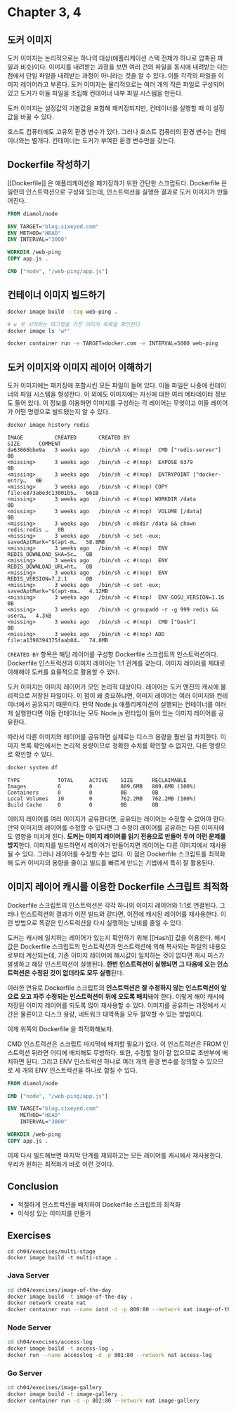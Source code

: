 # Chapter 3, 4

## 도커 이미지

도커 이미지는 논리적으로는 하나의 대상(애플리케이션 스택 전체가 하나로 압축된 파일과 비슷)이다. 이미지를 내려받는 과정을 보면 여러 건의 파일을 동시에 내려받는 다는 점에서 단일 파일을 내려받는 과정이 아니라는 것을 알 수 있다. 이들 각각의 파일을 이미지 레이어라고 부른다. 도커 이미지는 물리적으로는 여러 개의 작은 파일로 구성되어 있고 도커가 이들 파일을 조립해 컨테이너 내부 파일 시스템을 만든다.

도커 이미지는 설정값의 기본값을 포함해 패키징되지만, 컨테이너를 실행할 때 이 설정값을 바꿀 수 있다.

호스트 컴퓨터에도 고유의 환경 변수가 있다. 그러나 호스트 컴퓨터의 환경 변수는 컨테이너와는 별개다. 컨테이너는 도커가 부여한 환경 변수만을 갖는다.

## Dockerfile 작성하기

[[Dockerfile]] 은 애플리케이션을 패키징하기 위한 간단한 스크립트다. Dockerfile 은 일련의 인스트럭션으로 구성돼 있는데, 인스트럭션을 실행한 결과로 도커 이미지가 만들어진다.

```dockerfile
FROM diamol/node

ENV TARGET="blog.sixeyed.com"
ENV METHOD="HEAD"
ENV INTERVAL="3000"

WORKDIR /web-ping
COPY app.js .

CMD ["node", "/web-ping/app.js"]
```

## 컨테이너 이미지 빌드하기

```bash
docker image build --tag web-ping .
```

```bash
# w 로 시작하는 태그명을 가진 이미지 목록을 확인한다
docker image ls 'w*'
```

```bash
docker container run -e TARGET=docker.com -e INTERVAL=5000 web-ping
```

## 도커 이미지와 이미지 레이어 이해하기

도커 이미지에는 패키징에 포함시킨 모든 파일이 들어 있다. 이들 파일은 나중에 컨테이너의 파일 시스템을 형성한다. 이 외에도 이미지에는 자신에 대한 여러 메타데이터 정보도 들어 있다. 이 정보를 이용하면 이미지를 구성하는 각 레이어는 무엇이고 이들 레이어가 어떤 명령으로 빌드됐는지 알 수 있다.

```bash
docker image history redis
```

```
IMAGE          CREATED       CREATED BY                                      SIZE      COMMENT
da63666bbe9a   3 weeks ago   /bin/sh -c #(nop)  CMD ["redis-server"]         0B
<missing>      3 weeks ago   /bin/sh -c #(nop)  EXPOSE 6379                  0B
<missing>      3 weeks ago   /bin/sh -c #(nop)  ENTRYPOINT ["docker-entry…   0B
<missing>      3 weeks ago   /bin/sh -c #(nop) COPY file:e873a0e3c13001b5…   661B
<missing>      3 weeks ago   /bin/sh -c #(nop) WORKDIR /data                 0B
<missing>      3 weeks ago   /bin/sh -c #(nop)  VOLUME [/data]               0B
<missing>      3 weeks ago   /bin/sh -c mkdir /data && chown redis:redis …   0B
<missing>      3 weeks ago   /bin/sh -c set -eux;   savedAptMark="$(apt-m…   58.8MB
<missing>      3 weeks ago   /bin/sh -c #(nop)  ENV REDIS_DOWNLOAD_SHA=5c…   0B
<missing>      3 weeks ago   /bin/sh -c #(nop)  ENV REDIS_DOWNLOAD_URL=ht…   0B
<missing>      3 weeks ago   /bin/sh -c #(nop)  ENV REDIS_VERSION=7.2.1      0B
<missing>      3 weeks ago   /bin/sh -c set -eux;  savedAptMark="$(apt-ma…   4.12MB
<missing>      3 weeks ago   /bin/sh -c #(nop)  ENV GOSU_VERSION=1.16        0B
<missing>      3 weeks ago   /bin/sh -c groupadd -r -g 999 redis && usera…   4.3kB
<missing>      3 weeks ago   /bin/sh -c #(nop)  CMD ["bash"]                 0B
<missing>      3 weeks ago   /bin/sh -c #(nop) ADD file:a1398394375faab8d…   74.8MB
```

`CREATED BY` 항목은 해당 레이어를 구성항 Dockerfile 스크립트의 인스트럭션이다. Dockerfile 인스트럭션과 이미지 레이어는 1:1 관계를 갖는다. 이미지 레이러를 제대로 이해해야 도커를 효율적으로 활용할 수 있다.

도커 이미지는 이미지 레이어가 모인 논리적 대상이다. 레이어는 도커 엔진의 캐시에 물리적으로 저장된 파일이다. 이 점이 왜 중요하냐면, 이미지 레이어는 여러 이미지와 컨테이너에서 공유되기 때문이다. 만약 Node.js 애플리케이션이 실행되는 컨테이너를 여러 개 실행한다면 이들 컨테이너는 모두 Node.js 런타임이 들어 있는 이미지 레이어를 공유한다.

따라서 다른 이미지와 레이어를 공유하면 실제로는 디스크 용량을 훨씬 덜 차지한다. 이미지 목록 확인에서는 논리적 용량이므로 정확한 수치를 확인할 수 없지만, 다른 명령으로 확인할 수 있다.

```bash
docker system df
```

```
TYPE            TOTAL     ACTIVE    SIZE      RECLAIMABLE
Images          6         0         809.6MB   809.6MB (100%)
Containers      0         0         0B        0B
Local Volumes   10        0         762.2MB   762.2MB (100%)
Build Cache     0         0         0B        0B
```

이미지 레이어를 여러 이미지가 공유한다면, 공유되는 레이어는 수정할 수 없어야 한다. 만약 이미지의 레이어를 수정할 수 있다면 그 수정이 레이어를 공유하는 다른 이미지에도 영향을 미치게 된다. **도커는 이미지 레이어를 읽기 전용으로 만들어 두어 이런 문제를 방지**한다. 이미지를 빌드하면서 레이어가 만들어지면 레이어는 다른 이미지에서 재사용될 수 있다. 그러나 레이어를 수정할 수는 없다. 이 점은 Dockerfile 스크립트를 최적화해 도커 이미지의 용량을 줄이고 빌드를 빠르게 만드는 기법에서 특히 잘 활용된다.

## 이미지 레이어 캐시를 이용한 Dockerfile 스크립트 최적화

Dockerfile 스크립트의 인스트럭션은 각각 하나의 이미지 레이어와 1:1로 연결된다. 그러나 인스트럭션의 결과가 이전 빌드와 같다면, 이전에 캐시된 레이어를 재사용한다. 이런 방법으로 똑같은 인스트럭션을 다시 실행하는 낭비를 줄일 수 있다.

도커는 캐시에 일치하는 레이어가 있는지 확인하기 위해 [[Hash]] 값을 이용한다. 해시값은 Dockerfile 스크립트의 인스트럭션과 인스트럭션에 의해 복사되는 파일의 내용으로부터 계산되는데, 기존 이미지 레이어에 해시값이 일치하는 것이 없다면 캐시 미스가 발생하고 해당 인스트럭션이 실행된다. **한번 인스트럭션이 실행되면 그 다음에 오는 인스트럭션은 수정된 것이 없더라도 모두 실행**된다.

이러한 연유로 Dockerfile 스크립트의 **인스트럭션은 잘 수정하지 않는 인스트럭션이 앞으로 오고 자주 수정되는 인스트럭션이 뒤에 오도록 배치**돼야 한다. 이렇게 해야 캐시에 저장된 이미지 레이어를 되도록 많이 재사용할 수 있다. 이미지를 공유하는 과정에서 시간은 물론이고 디스크 용량, 네트워크 대역폭을 모두 절약할 수 있는 방법이다.

이제 위쪽의 Dockerfile 을 최적화해보자.

CMD 인스트럭션은 스크립트 마지막에 배치할 필요가 없다. 이 인스트럭션은 FROM 인스트럭션 뒤라면 어디에 배치해도 무방하다. 또한, 수정할 일이 잘 없으므로 초반부에 배치하면 된다. 그리고 ENV 인스트럭션 하나로 여러 개의 환경 변수를 정의할 수 있으므로 세 개의 ENV 인스트럭션을 하나로 합칠 수 있다.

```dockerfile
FROM diamol/node

CMD ["node", "/web-ping/app.js"]

ENV TARGET="blog.sixeyed.com"
    METHOD="HEAD"
    INTERVAL="3000"

WORKDIR /web-ping
COPY app.js .
```

이제 다시 빌드해보면 마지막 단계를 제외하고는 모든 레이어를 캐시에서 재사용한다. 우리가 원하는 최적화가 바로 이런 것이다.

## Conclusion

- 적절하게 인스트럭션을 배치하여 Dockerfile 스크립트의 최적화
- 이식성 있는 이미지를 만들기

## Exercises

```
cd ch04/execises/multi-stage
docker image build -t multi-stage .
```

### Java Server

```bash
cd ch04/execises/image-of-the-day
docker image build -t image-of-the-day .
docker network create nat
docker container run --name iotd -d -p 800:80 --network nat image-of-the-day
```

### Node Server

```bash
cd ch04/execises/access-log
docker image build -t access-log .
docker run --name accesslog -d -p 801:80 --network nat access-log
```

### Go Server

```bash
cd ch04/execises/image-gallery
docker image build -t image-gallery .
docker container run -d -p 802:80 --network nat image-gallery
```

